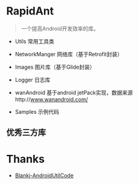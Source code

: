 # RapidAnt
> 一个提高Android开发效率的库。

- Utils 常用工具类

- NetworkManger 网络库（基于Retrofit封装）

- Images 图片库（基于Glide封装）

- Logger 日志库

- wanAndroid 基于android jetPack实现，数据来源http://www.wanandroid.com/

- Samples 示例代码

## 优秀三方库

# Thanks
- [Blankj-AndroidUtilCode](https://github.com/Blankj/AndroidUtilCode)
